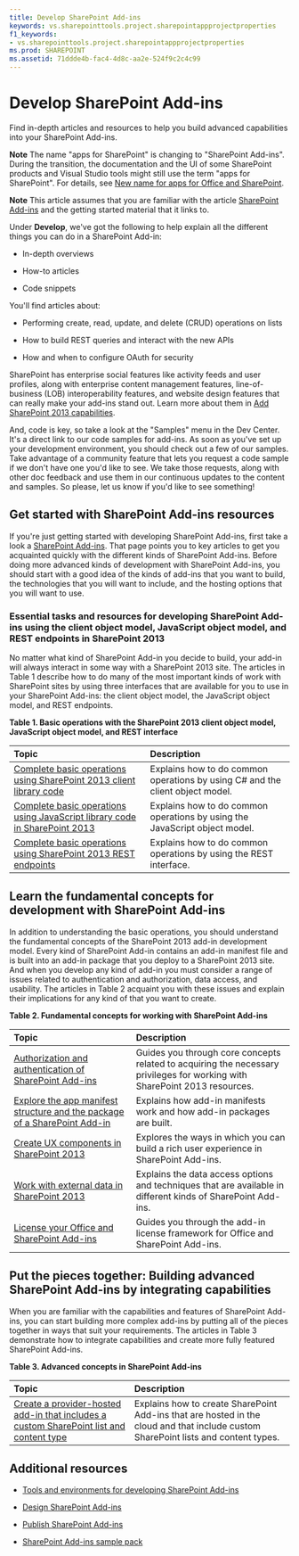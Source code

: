 ```yaml
---
title: Develop SharePoint Add-ins
keywords: vs.sharepointtools.project.sharepointappprojectproperties
f1_keywords:
- vs.sharepointtools.project.sharepointappprojectproperties
ms.prod: SHAREPOINT
ms.assetid: 71ddde4b-fac4-4d8c-aa2e-524f9c2c4c99
---
```



# Develop SharePoint Add-ins
Find in-depth articles and resources to help you build advanced capabilities into your SharePoint Add-ins.
 

 **Note**  The name "apps for SharePoint" is changing to "SharePoint Add-ins". During the transition, the documentation and the UI of some SharePoint products and Visual Studio tools might still use the term "apps for SharePoint". For details, see  [New name for apps for Office and SharePoint](new-name-for-apps-for-sharepoint.md#bk_newname).
 


 **Note**  This article assumes that you are familiar with the article  [SharePoint Add-ins](sharepoint-add-ins.md) and the getting started material that it links to.
 


Under  **Develop**, we've got the following to help explain all the different things you can do in a SharePoint Add-in:
 


- In-depth overviews
    
 
- How-to articles
    
 
- Code snippets
    
 
You'll find articles about: 
 

- Performing create, read, update, and delete (CRUD) operations on lists
    
 
- How to build REST queries and interact with the new APIs
    
 
- How and when to configure OAuth for security
    
 
SharePoint has enterprise social features like activity feeds and user profiles, along with enterprise content management features, line-of-business (LOB) interoperability features, and website design features that can really make your add-ins stand out. Learn more about them in  [Add SharePoint 2013 capabilities](http://msdn.microsoft.com/library/11ecb65e-6dc5-4cf1-80ca-3c16418697b6%28Office.15%29.aspx).
 
And, code is key, so take a look at the "Samples" menu in the Dev Center. It's a direct link to our code samples for add-ins. As soon as you've set up your development environment, you should check out a few of our samples. Take advantage of a community feature that lets you request a code sample if we don't have one you'd like to see. We take those requests, along with other doc feedback and use them in our continuous updates to the content and samples. So please, let us know if you'd like to see something!
 

## Get started with SharePoint Add-ins resources
<a name="bk_gettingstarted"> </a>

If you're just getting started with developing SharePoint Add-ins, first take a look a  [SharePoint Add-ins](sharepoint-add-ins.md). That page points you to key articles to get you acquainted quickly with the different kinds of SharePoint Add-ins. Before doing more advanced kinds of development with SharePoint Add-ins, you should start with a good idea of the kinds of add-ins that you want to build, the technologies that you will want to include, and the hosting options that you will want to use.
 

 

### Essential tasks and resources for developing SharePoint Add-ins using the client object model, JavaScript object model, and REST endpoints in SharePoint 2013
<a name="bk_essentials"> </a>

No matter what kind of SharePoint Add-in you decide to build, your add-in will always interact in some way with a SharePoint 2013 site. The articles in Table 1 describe how to do many of the most important kinds of work with SharePoint sites by using three interfaces that are available for you to use in your SharePoint Add-ins: the client object model, the JavaScript object model, and REST endpoints.
 

 

**Table 1. Basic operations with the SharePoint 2013 client object model, JavaScript object model, and REST interface**


|**Topic**|**Description**|
|:-----|:-----|
| [Complete basic operations using SharePoint 2013 client library code](complete-basic-operations-using-sharepoint-2013-client-library-code.md)|Explains how to do common operations by using C# and the client object model.|
| [Complete basic operations using JavaScript library code in SharePoint 2013](complete-basic-operations-using-javascript-library-code-in-sharepoint-2013.md)|Explains how to do common operations by using the JavaScript object model.|
| [Complete basic operations using SharePoint 2013 REST endpoints](complete-basic-operations-using-sharepoint-2013-rest-endpoints.md)|Explains how to do common operations by using the REST interface.|

## Learn the fundamental concepts for development with SharePoint Add-ins
<a name="bk_fundamentals"> </a>

In addition to understanding the basic operations, you should understand the fundamental concepts of the SharePoint 2013 add-in development model. Every kind of SharePoint Add-in contains an add-in manifest file and is built into an add-in package that you deploy to a SharePoint 2013 site. And when you develop any kind of add-in you must consider a range of issues related to authentication and authorization, data access, and usability. The articles in Table 2 acquaint you with these issues and explain their implications for any kind of that you want to create.
 

 

**Table 2. Fundamental concepts for working with SharePoint Add-ins**


|**Topic**|**Description**|
|:-----|:-----|
| [Authorization and authentication of SharePoint Add-ins](authorization-and-authentication-of-sharepoint-add-ins.md)|Guides you through core concepts related to acquiring the necessary privileges for working with SharePoint 2013 resources.|
| [Explore the app manifest structure and the package of a SharePoint Add-in](explore-the-app-manifest-structure-and-the-package-of-a-sharepoint-add-in.md)|Explains how add-in manifests work and how add-in packages are built.|
| [Create UX components in SharePoint 2013](create-ux-components-in-sharepoint-2013.md)|Explores the ways in which you can build a rich user experience in SharePoint Add-ins.|
| [Work with external data in SharePoint 2013](work-with-external-data-in-sharepoint-2013.md)|Explains the data access options and techniques that are available in different kinds of SharePoint Add-ins.|
| [License your Office and SharePoint Add-ins](http://msdn.microsoft.com/library/license-your-office-and-sharepoint-add-ins%28Office.15%29.aspx)|Guides you through the add-in license framework for Office and SharePoint Add-ins.|

## Put the pieces together: Building advanced SharePoint Add-ins by integrating capabilities
<a name="bk_integrate"> </a>

When you are familiar with the capabilities and features of SharePoint Add-ins, you can start building more complex add-ins by putting all of the pieces together in ways that suit your requirements. The articles in Table 3 demonstrate how to integrate capabilities and create more fully featured SharePoint Add-ins.
 

 

**Table 3. Advanced concepts in SharePoint Add-ins**


|**Topic**|**Description**|
|:-----|:-----|
| [Create a provider-hosted add-in that includes a custom SharePoint list and content type](create-a-provider-hosted-add-in-that-includes-a-custom-sharepoint-list-and-content-type.md)|Explains how to create SharePoint Add-ins that are hosted in the cloud and that include custom SharePoint lists and content types.|

## Additional resources
<a name="bk_addresources"> </a>


-  [Tools and environments for developing SharePoint Add-ins](tools-and-environments-for-developing-sharepoint-add-ins.md)
    
 
-  [Design SharePoint Add-ins](design-sharepoint-add-ins.md)
    
 
-  [Publish SharePoint Add-ins](publish-sharepoint-add-ins.md)
    
 
-  [SharePoint Add-ins sample pack](http://code.msdn.microsoft.com/office/Apps-for-SharePoint-sample-64c80184)
    
 

